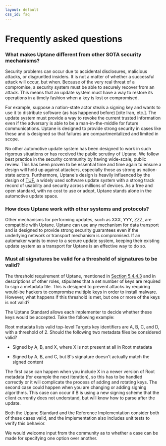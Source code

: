 ```yaml
---
layout: default
css_id: faq
---
```


# Frequently asked questions

### **What makes Uptane different from other SOTA security mechanisms?**

Security problems can occur due to accidental disclosures, malicious attacks, or disgruntled insiders.  It is not
a matter of whether a successful attack will occur, but when.  Because of the very real threat of a compromise, a security system must be able to securely recover from an attack. This means that an update system must have a way to restore its operations in a timely fashion when a key is lost or compromised.  

For example, suppose a nation-state actor steals a signing key and wants to use it to distribute software (as has
happened before) [cite Iran, etc.].  The update system must provide a way to revoke the current trusted
information even if the adversary is able to be a man-in-the-middle for future communications.  Uptane 
is designed to provide strong security in cases like these and is designed so that failures are 
compartmentalized and limited in scope.  

No other automotive update system has been designed to work in such rigorous situations or has 
received the public scrutiny of Uptane.  We follow best practice in the security community by having
wide-scale, public review.  This has been proven to be essential time and time again to ensure a 
design will hold up against attackers, especially those as strong as nation-state actors.  Furthermore,
Uptane's design is heavily influenced by the design of [TUF](https://theupdateframework.io/), a widely used software update system 
with a strong track record of usability and security across millions of devices.  As a free and open
standard, with no cost to use or adopt, Uptane stands alone in the automotive update space.


### **How does Uptane work with other systems and protocols?**
Other mechanisms for performing updates, such as XXX, YYY, ZZZ, are compatible with Uptane. Uptane can use
any mechanism for data transport and is designed to provide strong security guarantees even if the
underlying network or transport mechanism is compromised. If an automaker wants to move to a secure
update system, keeping their existing update system as a transport for Uptane is an effective way to do so.


### **Must all signatures be valid for a threshold of signatures to be valid?**
The threshold requirement of Uptane, mentioned in [Section 5.4.4.3](https://uptane.github.io/uptane-standard/uptane-standard.html#check_root) and in descriptions of other roles, stipulates that a set number of keys are required to sign a metadata file. This is designed to prevent attacks by requiring would-be hackers to compromise multiple keys in order to install malware. However, what happens if this threshold is met, but one or more of the keys is not valid?

The Uptane Standard allows each implementer to decide whether these keys would be accepted. Take the following example:

Root metadata lists valid top-level Targets key identifiers are A, B, C, and D, with a threshold of 2. Should the following two metadata files be considered valid?

* Signed by A, B, and X, where X is not present at all in Root metadata

* Signed by A, B, and C, but B's signature doesn't actually match the signed content

The first case can happen when you include X in a newer version of Root metadata (for example the next iteration), so this has to be handled correctly or it will complicate the process of adding and rotating keys. The second case could happen when you are changing or adding signing algorithms. This case can occur if B is using a new signing scheme that the client currently does not understand, but will know how to parse after the update.

Both the Uptane Standard and the Reference Implementation consider both of these cases valid, and the implementation also includes unit tests to verify this behavior.

We would welcome input from the community as to whether a case can be made for specifying one option over another.

